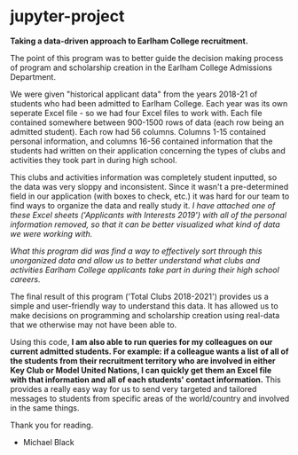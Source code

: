 # jupyter-project

**Taking a data-driven approach to Earlham College recruitment.**

The point of this program was to better guide the decision making process of program and scholarship creation in the Earlham College Admissions Department.

We were given "historical applicant data" from the years 2018-21 of students who had been admitted to Earlham College.  Each year was its own seperate Excel file - so we had four Excel files to work with.  Each file contained somewhere between 900-1500 rows of data (each row being an admitted student).  Each row had 56 columns.  Columns 1-15 contained personal information, and columns 16-56 contained information that the students had written on their application concerning the types of clubs and activities they took part in during high school.

This clubs and activities information was completely student inputted, so the data was very sloppy and inconsistent.  Since it wasn't a pre-determined field in our application (with boxes to check, etc.) it was hard for our team to find ways to organize the data and really study it.  *I have attached one of these Excel sheets ('Applicants with Interests 2019') with all of the personal information removed, so that it can be better visualized what kind of data we were working with.*

*What this program did was find a way to effectively sort through this unorganized data and allow us to better understand what clubs and activities Earlham College applicants take part in during their high school careers.*

The final result of this program ('Total Clubs 2018-2021') provides us a simple and user-friendly way to understand this data.  It has allowed us to make decisions on programming and scholarship creation using real-data that we otherwise may not have been able to.

Using this code, **I am also able to run queries for my colleagues on our current admitted students.  For example: if a colleague wants a list of all of the students from their recruitment territory who are involved in either Key Club or Model United Nations, I can quickly get them an Excel file with that information and all of each students' contact information.**  This provides a really easy way for us to send very targeted and tailored messages to students from specific areas of the world/country and involved in the same things.

Thank you for reading.

- Michael Black
